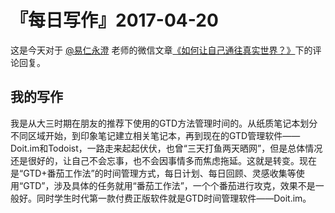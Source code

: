 # 『每日写作』2017-04-20

这是今天对于  [@易仁永澄](http://weibo.com/u/1640237087)  老师的微信文章[《如何让自己通往真实世界？》]()下的评论回复。

## 我的写作

我是从大三时期在朋友的推荐下使用的GTD方法管理时间的。从纸质笔记本划分不同区域开始，到印象笔记建立相关笔记本，再到现在的GTD管理软件——Doit.im和Todoist，一路走来起起伏伏，也曾“三天打鱼两天晒网”，但是总体情况还是很好的，让自己不会忘事，也不会因事情多而焦虑拖延。这就是转变。现在是“GTD+番茄工作法”的时间管理方式，每日计划、每日回顾、灵感收集等使用“GTD”，涉及具体的任务就用“番茄工作法”，一个个番茄进行攻克，效果不是一般好。同时学生时代第一款付费正版软件就是GTD时间管理软件——Doit.im。